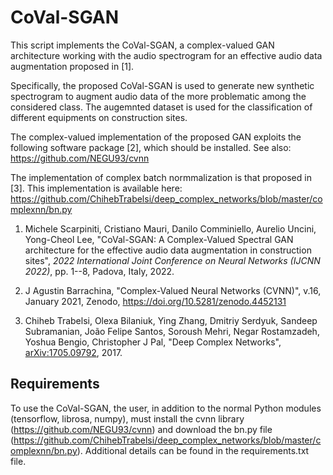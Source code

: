 # CoVal-SGAN
This script implements the CoVal-SGAN, a complex-valued GAN architecture working with the audio spectrogram for an effective audio data augmentation proposed in [1].

Specifically, the proposed CoVal-SGAN is used to generate new synthetic spectrogram to augment audio data of the more problematic among the considered class. The augemnted dataset is used for the classification of different equipments on construction sites.

The complex-valued implementation of the proposed GAN exploits the following software package [2], which should be installed. See also: https://github.com/NEGU93/cvnn

The implementation of complex batch normmalization is that proposed in [3]. This implementation is available here: https://github.com/ChihebTrabelsi/deep_complex_networks/blob/master/complexnn/bn.py

1. Michele Scarpiniti, Cristiano Mauri, Danilo Comminiello, Aurelio Uncini, Yong-Cheol Lee, "CoVal-SGAN: A Complex-Valued Spectral GAN architecture for the effective audio data augmentation in construction sites", *2022 International Joint Conference on Neural Networks (IJCNN 2022)*, pp. 1--8, Padova, Italy, 2022.

2. J Agustin Barrachina, "Complex-Valued Neural Networks (CVNN)", v.16, January 2021, Zenodo, https://doi.org/10.5281/zenodo.4452131

3. Chiheb Trabelsi, Olexa Bilaniuk, Ying Zhang, Dmitriy Serdyuk, Sandeep Subramanian, João Felipe Santos, Soroush Mehri, Negar Rostamzadeh, Yoshua Bengio, Christopher J Pal, "Deep Complex Networks", [arXiv:1705.09792](https://arxiv.org/abs/1705.09792), 2017.


## Requirements
To use the CoVal-SGAN, the user, in addition to the normal Python modules (tensorflow, librosa, numpy), must install the cvnn library (https://github.com/NEGU93/cvnn) and download the bn.py file (https://github.com/ChihebTrabelsi/deep_complex_networks/blob/master/complexnn/bn.py). Additional details can be found in the requirements.txt file.
